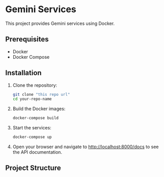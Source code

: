 # Gemini Services

This project provides Gemini services using Docker.

## Prerequisites

- Docker
- Docker Compose

## Installation

1. Clone the repository:
    ```sh
    git clone "this repo url"
    cd your-repo-name
    ```

2. Build the Docker images:
    ```sh
    docker-compose build
    ```

3. Start the services:
    ```sh
    docker-compose up
    ```

4. Open your browser and navigate to [http://localhost:8000/docs](http://localhost:8000/docs) to see the API documentation.

## Project Structure
